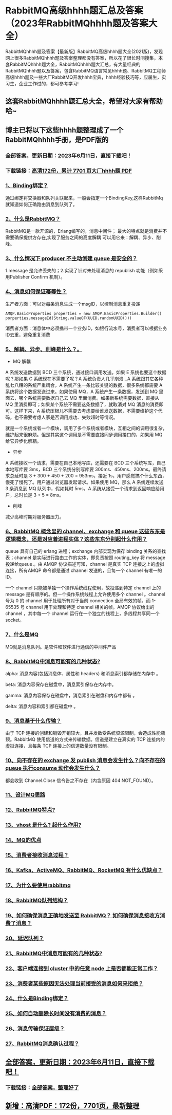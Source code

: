 # RabbitMQ高级hhhh题汇总及答案（2023年RabbitMQhhhh题及答案大全）

RabbitMQhhhh题及答案【最新版】RabbitMQ高级hhhh题大全(2021版)，发现网上很多RabbitMQhhhh题及答案整理都没有答案，所以花了很长时间搜集，本套RabbitMQhhhh题大全，RabbitMQhhhh题大汇总，有大量经典的RabbitMQhhhh题以及答案，包含RabbitMQ语言常见hhhh题、RabbitMQ工程师高级hhhh题及一些大厂RabbitMQ开发hhhh宝典，hhhh经验技巧等，应届生，实习生，企业工作过的，都可参考学习!

## 这套RabbitMQhhhh题汇总大全，希望对大家有帮助哈~ 

## 博主已将以下这些hhhh题整理成了一个RabbitMQhhhh手册，是PDF版的


### 全部答案，更新日期：2023年6月11日，直接下载吧！
### 下载链接：[高清172份，累计 7701 页大厂hhhh题  PDF](https://gitee.com/souyunku/DevBooks/blob/master/docs/index.md)


### [1、Binding绑定？](https://gitee.com/souyunku/NewDevBooks/blob/master/docs/RabbitMQ/RabbitMQ高级hhhh题汇总及答案（2021年RabbitMQhhhh题及答案大全）.md#1binding绑定)  


通过绑定将交换器和队列关联起来，一般会指定一个BindingKey,这样RabbitMq就知道如何正确路由消息到队列了。


### [2、什么是RabbitMQ？](https://gitee.com/souyunku/NewDevBooks/blob/master/docs/RabbitMQ/RabbitMQ高级hhhh题汇总及答案（2021年RabbitMQhhhh题及答案大全）.md#2什么是rabbitmq)  


RabbitMQ是一款开源的，Erlang编写的，消息中间件； 最大的特点就是消费并不需要确保提供方存在,实现了服务之间的高度解耦 可以用它来：解耦、异步、削峰。


### [3、什么情况下 producer 不主动创建 queue 是安全的？](https://gitee.com/souyunku/NewDevBooks/blob/master/docs/RabbitMQ/RabbitMQ高级hhhh题汇总及答案（2021年RabbitMQhhhh题及答案大全）.md#3什么情况下-producer-不主动创建-queue-是安全的)  


1.message 是允许丢失的；2.实现了针对未处理消息的 republish 功能（例如采用Publisher Confirm 机制）。


### [4、消息如何保证幂等性？](https://gitee.com/souyunku/NewDevBooks/blob/master/docs/RabbitMQ/RabbitMQ高级hhhh题汇总及答案（2021年RabbitMQhhhh题及答案大全）.md#4消息如何保证幂等性)  


生产者方面：可以对每条消息生成一个msgID，以控制消息重复投递

```
AMQP.BasicProperties properties = new AMQP.BasicProperties.Builder()
porperties.messageId(String.valueOF(UUID.randomUUID()))
```

消费者方面：消息体中必须携带一个业务ID，如银行流水号，消费者可以根据业务ID去重，避免重复消费


### [5、解耦、异步、削峰是什么？。](https://gitee.com/souyunku/NewDevBooks/blob/master/docs/RabbitMQ/RabbitMQ高级hhhh题汇总及答案（2021年RabbitMQhhhh题及答案大全）.md#5解耦异步削峰是什么。)  


- MQ 解耦

A 系统发送数据到 BCD 三个系统，通过接口调用发送。如果 E 系统也要这个数据呢？那如果 C 系统现在不需要了呢？A 系统负责人几乎崩溃…A 系统跟其它各种乱七八糟的系统严重耦合，A 系统产生一条比较关键的数据，很多系统都需要 A 系统将这个数据发送过来。如果使用 MQ，A 系统产生一条数据，发送到 MQ 里面去，哪个系统需要数据自己去 MQ 里面消费。如果新系统需要数据，直接从 MQ 里消费即可；如果某个系统不需要这条数据了，就取消对 MQ 消息的消费即可。这样下来，A 系统压根儿不需要去考虑要给谁发送数据，不需要维护这个代码，也不需要考虑人家是否调用成功、失败超时等情况。

就是一个系统或者一个模块，调用了多个系统或者模块，互相之间的调用很复杂，维护起来很麻烦。但是其实这个调用是不需要直接同步调用接口的，如果用 MQ 给它异步化解耦。

- 异步

A 系统接收一个请求，需要在自己本地写库，还需要在 BCD 三个系统写库，自己本地写库要 3ms，BCD 三个系统分别写库要 300ms、450ms、200ms。最终请求总延时是 3 + 300 + 450 + 200 = 953ms，接近 1s，用户感觉搞个什么东西，慢死了慢死了。用户通过浏览器发起请求。如果使用 MQ，那么 A 系统连续发送 3 条消息到 MQ 队列中，假如耗时 5ms，A 系统从接受一个请求到返回响应给用户，总时长是 3 + 5 = 8ms。

- 削峰

减少高峰时期对服务器压力。


### [6、RabbitMQ 概念里的 channel、exchange 和 queue 这些东东是逻辑概念，还是对应着进程实体？这些东东分别起什么作用？](https://gitee.com/souyunku/NewDevBooks/blob/master/docs/RabbitMQ/RabbitMQ高级hhhh题汇总及答案（2021年RabbitMQhhhh题及答案大全）.md#6rabbitmq-概念里的-channelexchange-和-queue-这些东东是逻辑概念还是对应着进程实体这些东东分别起什么作用)  


queue 具有自己的 erlang 进程；exchange 内部实现为保存 binding 关系的查找表；channel 是实际进行路由工作的实体，即负责按照 routing_key 将 message 投递给queue 。由 AMQP 协议描述可知，channel 是真实 TCP 连接之上的虚拟连接，所有AMQP 命令都是通过 channel 发送的，且每一个 channel 有唯一的 ID。

一个 channel 只能被单独一个操作系统线程使用，故投递到特定 channel 上的 message 是有顺序的。但一个操作系统线程上允许使用多个 channel 。channel 号为 0 的 channel 用于处理所有对于当前 connection 全局有效的帧，而 1-65535 号 channel 用于处理和特定 channel 相关的帧。AMQP 协议给出的 channel ，其中每一个 channel 运行在一个独立的线程上，多线程共享同一个 socket。


### [7、什么是MQ](https://gitee.com/souyunku/NewDevBooks/blob/master/docs/RabbitMQ/RabbitMQ高级hhhh题汇总及答案（2021年RabbitMQhhhh题及答案大全）.md#7什么是mq)  


MQ就是消息队列。是软件和软件进行通信的中间件产品


### [8、RabbitMQ中消息可能有的几种状态?](https://gitee.com/souyunku/NewDevBooks/blob/master/docs/RabbitMQ/RabbitMQ高级hhhh题汇总及答案（2021年RabbitMQhhhh题及答案大全）.md#8rabbitmq中消息可能有的几种状态)  


alpha: 消息内容(包括消息体、属性和 headers) 和消息索引都存储在内存中 。

beta: 消息内容保存在磁盘中，消息索引保存在内存中。

gamma: 消息内容保存在磁盘中，消息索引在磁盘和内存中都有 。

delta: 消息内容和索引都在磁盘中 。



### [9、消息基于什么传输？](https://gitee.com/souyunku/NewDevBooks/blob/master/docs/RabbitMQ/RabbitMQ高级hhhh题汇总及答案（2021年RabbitMQhhhh题及答案大全）.md#9消息基于什么传输)  


由于 TCP 连接的创建和销毁开销较大，且并发数受系统资源限制，会造成性能瓶颈。RabbitMQ 使用信道的方式来传输数据。信道是建立在真实的 TCP 连接内的虚拟连接，且每条 TCP 连接上的信道数量没有限制。


### [10、向不存在的 exchange 发 publish 消息会发生什么？向不存在的 queue 执行consume 动作会发生什么？](https://gitee.com/souyunku/NewDevBooks/blob/master/docs/RabbitMQ/RabbitMQ高级hhhh题汇总及答案（2021年RabbitMQhhhh题及答案大全）.md#10向不存在的-exchange-发-publish-消息会发生什么向不存在的-queue-执行consume-动作会发生什么)  


都会收到 Channel.Close 信令告之不存在（内含原因 404 NOT_FOUND）。


### [11、设计MQ思路](https://gitee.com/souyunku/NewDevBooks/blob/master/docs/RabbitMQ/RabbitMQ高级hhhh题汇总及答案（2021年RabbitMQhhhh题及答案大全）.md#11设计mq思路)  

### [12、RabbitMQ特点?](https://gitee.com/souyunku/NewDevBooks/blob/master/docs/RabbitMQ/RabbitMQ高级hhhh题汇总及答案（2021年RabbitMQhhhh题及答案大全）.md#12rabbitmq特点)  

### [13、vhost 是什么? 起什么作用?](https://gitee.com/souyunku/NewDevBooks/blob/master/docs/RabbitMQ/RabbitMQ高级hhhh题汇总及答案（2021年RabbitMQhhhh题及答案大全）.md#13vhost-是什么-起什么作用)  

### [14、MQ的优点](https://gitee.com/souyunku/NewDevBooks/blob/master/docs/RabbitMQ/RabbitMQ高级hhhh题汇总及答案（2021年RabbitMQhhhh题及答案大全）.md#14mq的优点)  

### [15、消费者接收消息过程？](https://gitee.com/souyunku/NewDevBooks/blob/master/docs/RabbitMQ/RabbitMQ高级hhhh题汇总及答案（2021年RabbitMQhhhh题及答案大全）.md#15消费者接收消息过程)  

### [16、Kafka、ActiveMQ、RabbitMQ、RocketMQ 有什么优缺点？](https://gitee.com/souyunku/NewDevBooks/blob/master/docs/RabbitMQ/RabbitMQ高级hhhh题汇总及答案（2021年RabbitMQhhhh题及答案大全）.md#16kafkaactivemqrabbitmqrocketmq-有什么优缺点)  

### [17、为什么要使用rabbitmq](https://gitee.com/souyunku/NewDevBooks/blob/master/docs/RabbitMQ/RabbitMQ高级hhhh题汇总及答案（2021年RabbitMQhhhh题及答案大全）.md#17为什么要使用rabbitmq)  

### [18、RabbitMQ队列结构？](https://gitee.com/souyunku/NewDevBooks/blob/master/docs/RabbitMQ/RabbitMQ高级hhhh题汇总及答案（2021年RabbitMQhhhh题及答案大全）.md#18rabbitmq队列结构)  

### [19、如何确保消息正确地发送至 RabbitMQ？ 如何确保消息接收方消费了消息？](https://gitee.com/souyunku/NewDevBooks/blob/master/docs/RabbitMQ/RabbitMQ高级hhhh题汇总及答案（2021年RabbitMQhhhh题及答案大全）.md#19如何确保消息正确地发送至-rabbitmq-如何确保消息接收方消费了消息)  

### [20、延迟队列？](https://gitee.com/souyunku/NewDevBooks/blob/master/docs/RabbitMQ/RabbitMQ高级hhhh题汇总及答案（2021年RabbitMQhhhh题及答案大全）.md#20延迟队列)  

### [21、RabbitMQ中消息可能有的几种状态?](https://gitee.com/souyunku/NewDevBooks/blob/master/docs/RabbitMQ/RabbitMQ高级hhhh题汇总及答案（2021年RabbitMQhhhh题及答案大全）.md#21rabbitmq中消息可能有的几种状态)  

### [22、客户端连接到 cluster 中的任意 node 上是否都能正常工作？](https://gitee.com/souyunku/NewDevBooks/blob/master/docs/RabbitMQ/RabbitMQ高级hhhh题汇总及答案（2021年RabbitMQhhhh题及答案大全）.md#22客户端连接到-cluster-中的任意-node-上是否都能正常工作)  

### [23、消费者某些原因无法处理当前接受的消息如何来拒绝？](https://gitee.com/souyunku/NewDevBooks/blob/master/docs/RabbitMQ/RabbitMQ高级hhhh题汇总及答案（2021年RabbitMQhhhh题及答案大全）.md#23消费者某些原因无法处理当前接受的消息如何来拒绝)  

### [24、什么是Binding绑定？](https://gitee.com/souyunku/NewDevBooks/blob/master/docs/RabbitMQ/RabbitMQ高级hhhh题汇总及答案（2021年RabbitMQhhhh题及答案大全）.md#24什么是binding绑定)  

### [25、如何自动删除长时间没有消费的消息？](https://gitee.com/souyunku/NewDevBooks/blob/master/docs/RabbitMQ/RabbitMQ高级hhhh题汇总及答案（2021年RabbitMQhhhh题及答案大全）.md#25如何自动删除长时间没有消费的消息)  

### [26、消息传输保证层级？](https://gitee.com/souyunku/NewDevBooks/blob/master/docs/RabbitMQ/RabbitMQ高级hhhh题汇总及答案（2021年RabbitMQhhhh题及答案大全）.md#26消息传输保证层级)  

### [27、RabbitMQ消息确认过程？](https://gitee.com/souyunku/NewDevBooks/blob/master/docs/RabbitMQ/RabbitMQ高级hhhh题汇总及答案（2021年RabbitMQhhhh题及答案大全）.md#27rabbitmq消息确认过程)  






## [全部答案，更新日期：2023年6月11日，直接下载吧！](https://gitee.com/souyunku/DevBooks/blob/master/docs/daan.md)

### 下载链接：[全部答案，整理好了](https://gitee.com/souyunku/NewDevBooks/blob/master/docs/daan.md)




## [新增：高清PDF：172份，7701页，最新整理](https://gitee.com/souyunku/DevBooks/blob/master/docs/daan.md)
